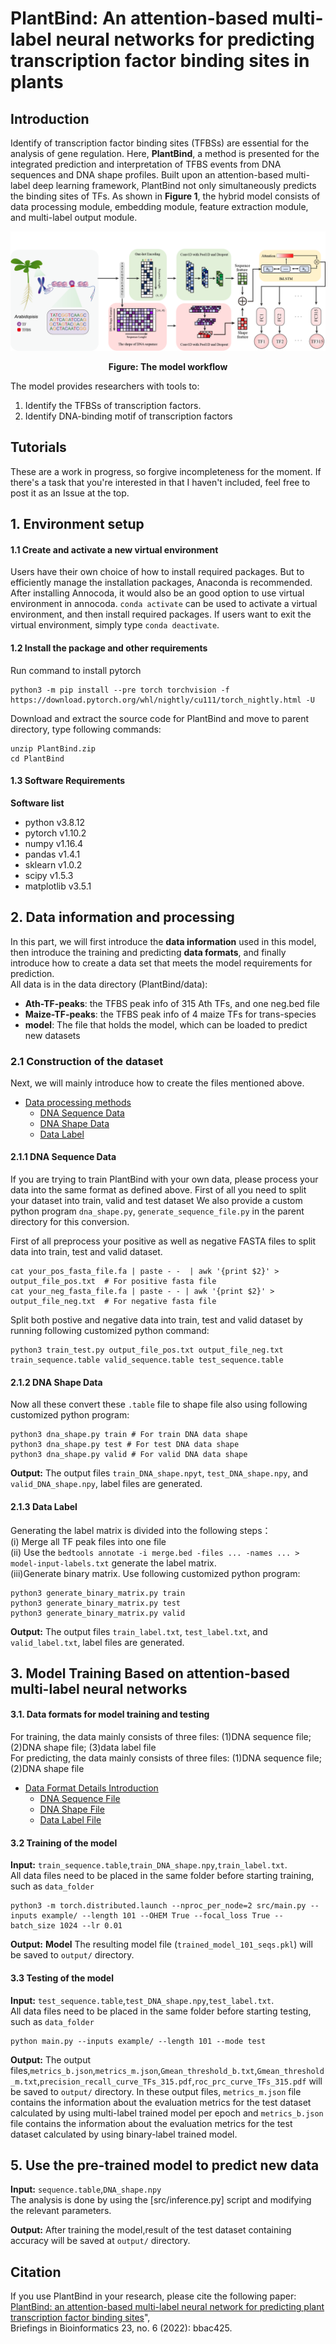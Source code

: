 # PlantBind: An attention-based multi-label neural networks for predicting transcription factor binding sites in plants
##   Introduction
Identify of transcription factor binding sites (TFBSs) are essential for the analysis of gene regulation. Here, **PlantBind**, a method is presented for the integrated prediction and interpretation of TFBS events from DNA sequences and DNA shape profiles. Built upon an attention-based multi-label deep learning framework, PlantBind not only simultaneously predicts the binding sites of TFs. As shown in **Figure 1**, the hybrid model consists of data processing module, embedding module, feature extraction module, and multi-label output module.

<p align="center">
<img src="flow_chart.png">
</p>  
<p align="center"><b>Figure: The model workflow</b></p>  

The model provides researchers with tools to:

1. Identify the TFBSs of transcription factors.
2. Identify DNA-binding motif of transcription factors

## Tutorials
These are a work in progress, so forgive incompleteness for the moment. If there's a task that you're interested in that I haven't included, feel free to post it as an Issue at the top.

## 1. Environment setup

#### 1.1 Create and activate a new virtual environment

Users have their own choice of how to install required packages. But to efficiently manage the installation packages, Anaconda is recommended. After installing Annocoda, it would also be an good option to use virtual environment in annocoda. `conda activate` can be used to activate a virtual environment, and then install required packages. If users want to exit the virtual environment, simply type `conda deactivate`. 

#### 1.2 Install the package and other requirements

Run command to install pytorch

```
python3 -m pip install --pre torch torchvision -f https://download.pytorch.org/whl/nightly/cu111/torch_nightly.html -U
```

Download and extract the source code for PlantBind and move to parent directory, type following commands:
```
unzip PlantBind.zip
cd PlantBind
```

#### 1.3 Software Requirements

**Software list**
- python      v3.8.12
- pytorch     v1.10.2
- numpy       v1.16.4
- pandas      v1.4.1
- sklearn     v1.0.2
- scipy       v1.5.3
- matplotlib  v3.5.1

## 2. Data information and processing
In this part, we will first introduce the **data information** used in this model, then introduce the training and predicting **data formats**, and finally introduce how to create a data set that meets the model requirements for prediction.  
All data is in the data directory (PlantBind/data):
- **Ath-TF-peaks**: the TFBS peak info of 315 Ath TFs, and one neg.bed file
- **Maize-TF-peaks**: the TFBS peak info of 4 maize TFs for trans-species
- **model**: The file that holds the model, which can be loaded to predict new datasets

### 2.1 Construction of the dataset
Next, we will mainly introduce how to create the files mentioned above.
- [Data processing methods](docs/make-datasets.md)
  - [DNA Sequence Data](docs/make-datasets.md#DNA_Sequence_Data)
  - [DNA Shape Data](docs/make-datasets.md#DNA_Shape_Data)
  - [Data Label](docs/make-datasets.md#Data_Label)

#### 2.1.1 DNA Sequence Data
If you are trying to train PlantBind with your own data, please process your data into the same format as defined above. First of all you need to split your dataset into train, valid and test dataset  We also provide a custom python program `dna_shape.py`, `generate_sequence_file.py` in the parent directory for this conversion.

First of all preprocess your positive as well as negative FASTA files to split data into train, test and valid dataset. 
```
cat your_pos_fasta_file.fa | paste - -  | awk '{print $2}' > output_file_pos.txt  # For positive fasta file
cat your_neg_fasta_file.fa | paste - - | awk '{print $2}' > output_file_neg.txt  # For negative fasta file
```
Split both postive and negative data into train, test and valid dataset by running following customized python command:

```
python3 train_test.py output_file_pos.txt output_file_neg.txt train_sequence.table valid_sequence.table test_sequence.table
```
#### 2.1.2 DNA Shape Data
Now all these convert these `.table` file to shape file also using following customized python program:
```
python3 dna_shape.py train # For train DNA data shape
python3 dna_shape.py test # For test DNA data shape
python3 dna_shape.py valid # For valid DNA data shape
```
**Output:**
The output files `train_DNA_shape.npyt`, `test_DNA_shape.npy`, and `valid_DNA_shape.npy`, label files are generated.
#### 2.1.3 Data Label
Generating the label matrix is divided into the following steps：  
(i)  Merge all TF peak files into one file  
(ii) Use the `bedtools annotate -i merge.bed -files ... -names ... > model-input-labels.txt` generate the label matrix.  
(iii)Generate binary matrix.
Use following customized python program:
```
python3 generate_binary_matrix.py train 
python3 generate_binary_matrix.py test
python3 generate_binary_matrix.py valid
```
**Output:**
The output files `train_label.txt`, `test_label.txt`, and `valid_label.txt`, label files are generated.

## 3. Model Training Based on attention-based multi-label neural networks
#### 3.1. Data formats for model training and testing

For training, the data mainly consists of three files: (1)DNA sequence file; (2)DNA shape file; (3)data label file  
For predicting, the data mainly consists of three files: (1)DNA sequence file; (2)DNA shape file  

- [Data Format Details Introduction](docs/data_format.md)
  - [DNA Sequence File](docs/data_format.md#DNA_Sequence_File)
  - [DNA Shape File](docs/data_format.md#DNA_Shape_File)
  - [Data Label File](docs/data_format.md#Data_Label_File)


#### 3.2 Training of the model 
 
**Input:** `train_sequence.table`,`train_DNA_shape.npy`,`train_label.txt`.  
All data files need to be placed in the same folder before starting training, such as `data_folder` 

```
python3 -m torch.distributed.launch --nproc_per_node=2 src/main.py --inputs example/ --length 101 --OHEM True --focal_loss True --batch_size 1024 --lr 0.01
```
**Output:** 
**Model** The resulting model file (`trained_model_101_seqs.pkl`) will be saved to `output/` directory.

#### 3.3 Testing of the model 
**Input:** `test_sequence.table`,`test_DNA_shape.npy`,`test_label.txt`.   
All data files need to be placed in the same folder before starting testing, such as `data_folder` 

```
python main.py --inputs example/ --length 101 --mode test
```
**Output:** The output files,`metrics_b.json`,`metrics_m.json`,`Gmean_threshold_b.txt`,`Gmean_threshold_m.txt`,`precision_recall_curve_TFs_315.pdf`,`roc_prc_curve_TFs_315.pdf` will be saved to `output/` directory. In these output files, `metrics_m.json` file contains the information about the evaluation metrics for the test dataset calculated by using multi-label trained model per epoch and  `metrics_b.json` file contains the information about the evaluation metrics for the test dataset calculated by using binary-label trained model.

## 5. Use the pre-trained model to predict new data

**Input:** `sequence.table`,`DNA_shape.npy`  
The analysis is done by using the [src/inference.py] script and modifying the relevant parameters.

**Output:** After training the model,result of the test dataset containing accuracy will be saved at `output/` directory.

## Citation
If you use PlantBind in your research, please cite the following paper:</br>
[PlantBind: an attention-based multi-label neural network for predicting plant transcription factor binding sites](https://academic.oup.com/bib/article/23/6/bbac425/6713513)",<br/>
Briefings in Bioinformatics 23, no. 6 (2022): bbac425.
